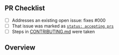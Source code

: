 <!-- 👋 Hi, thanks for sending a PR to literate-ts! 💖.
Please fill out all fields below and make sure each item is true and [x] checked.
Otherwise we may not be able to review your PR. -->

## PR Checklist

- [ ] Addresses an existing open issue: fixes #000
- [ ] That issue was marked as [`status: accepting prs`](https://github.com/danvk/literate-ts/issues?q=is%3Aopen+is%3Aissue+label%3A%22status%3A+accepting+prs%22)
- [ ] Steps in [CONTRIBUTING.md](https://github.com/danvk/literate-ts/blob/main/.github/CONTRIBUTING.md) were taken

## Overview

<!-- Description of what is changed and how the code change does that. -->
